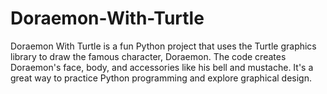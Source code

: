 # Doraemon-With-Turtle
Doraemon With Turtle is a fun Python project that uses the Turtle graphics library to draw the famous character, Doraemon. The code creates Doraemon's face, body, and accessories like his bell and mustache. It's a great way to practice Python programming and explore graphical design.
